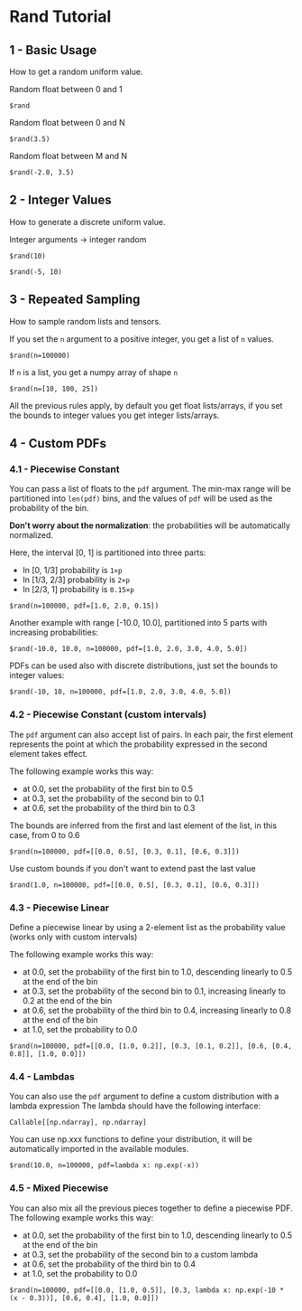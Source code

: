 # Rand Tutorial

## 1 - Basic Usage
How to get a random uniform value.

Random float between 0 and 1
```
$rand
```

Random float between 0 and N
```
$rand(3.5)
```

Random float between M and N
```
$rand(-2.0, 3.5)
```

## 2 - Integer Values
How to generate a discrete uniform value.

Integer arguments -> integer random
```
$rand(10)
```

```
$rand(-5, 10)
```

## 3 - Repeated Sampling
How to sample random lists and tensors.

If you set the `n` argument to a positive integer, you get a list of `n` values.
```
$rand(n=100000)
```

If  `n` is a list, you get a numpy array of shape `n`
```
$rand(n=[10, 100, 25])
```

All the previous rules apply, by default you get float lists/arrays, if you set the bounds to integer values you get integer lists/arrays.

## 4 - Custom PDFs

### 4.1 - Piecewise Constant

You can pass a list of floats to the `pdf` argument.
The min-max range will be partitioned into `len(pdf)` bins, and the values of `pdf` will be used as the probability of the bin. 

**Don't worry about the normalization**: the probabilities will be automatically normalized.

Here, the interval [0, 1] is partitioned into three parts:
- In [0, 1/3] probability is `1×p`
- In [1/3, 2/3] probability is `2×p`
- In [2/3, 1] probability is `0.15×p`
```
$rand(n=100000, pdf=[1.0, 2.0, 0.15])
```

Another example with range [-10.0, 10.0], partitioned into 5 parts with increasing probabilities:
```
$rand(-10.0, 10.0, n=100000, pdf=[1.0, 2.0, 3.0, 4.0, 5.0])
```

PDFs can be used also with discrete distributions, just set the bounds to integer values:
```
$rand(-10, 10, n=100000, pdf=[1.0, 2.0, 3.0, 4.0, 5.0])
```

### 4.2 - Piecewise Constant (custom intervals)

The `pdf` argument can also accept list of pairs. In each pair, the first element represents the point at which the probability expressed in the second element takes effect.

The following example works this way:
- at 0.0, set the probability of the first bin to 0.5
- at 0.3, set the probability of the second bin to 0.1
- at 0.6, set the probability of the third bin to 0.3

The bounds are inferred from the first and last element of the list, in this case, from 0 to 0.6
```
$rand(n=100000, pdf=[[0.0, 0.5], [0.3, 0.1], [0.6, 0.3]])
```

Use custom bounds if you don't want to extend past the last value
```
$rand(1.0, n=100000, pdf=[[0.0, 0.5], [0.3, 0.1], [0.6, 0.3]])
```

### 4.3 - Piecewise Linear

Define a piecewise linear by using a 2-element list as the probability value (works only with custom intervals)

The following example works this way:
- at 0.0, set the probability of the first bin to 1.0, descending linearly to 0.5 at the end of the bin
- at 0.3, set the probability of the second bin to 0.1, increasing linearly to 0.2 at the end of the bin
- at 0.6, set the probability of the third bin to 0.4, increasing linearly to 0.8 at the end of the bin
- at 1.0, set the probability to 0.0
```
$rand(n=100000, pdf=[[0.0, [1.0, 0.2]], [0.3, [0.1, 0.2]], [0.6, [0.4, 0.8]], [1.0, 0.0]])
```

### 4.4 - Lambdas

You can also use the `pdf` argument to define a custom distribution with a lambda expression
The lambda should have the following interface:
```
Callable[[np.ndarray], np.ndarray]
```

You can use np.xxx functions to define your distribution, it will be automatically imported 
in the available modules.
```
$rand(10.0, n=100000, pdf=lambda x: np.exp(-x))
```

### 4.5 - Mixed Piecewise

You can also mix all the previous pieces together to define a piecewise PDF.
The following example works this way:
- at 0.0, set the probability of the first bin to 1.0, descending linearly to 0.5 at the end of the bin
- at 0.3, set the probability of the second bin to a custom lambda
- at 0.6, set the probability of the third bin to 0.4
- at 1.0, set the probability to 0.0
```
$rand(n=100000, pdf=[[0.0, [1.0, 0.5]], [0.3, lambda x: np.exp(-10 * (x - 0.3))], [0.6, 0.4], [1.0, 0.0]])
```